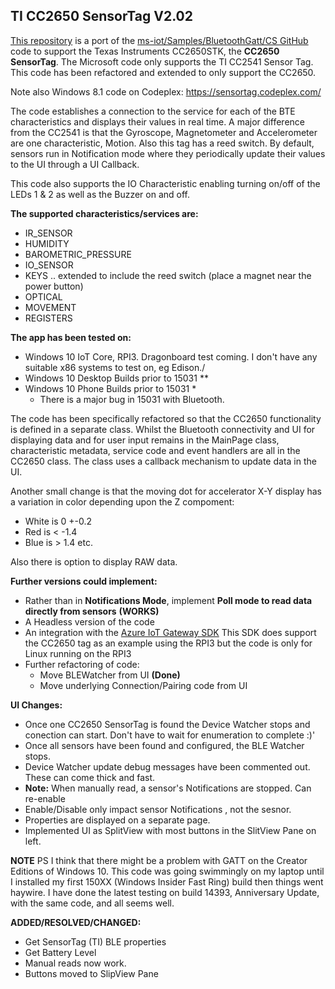 
## TI CC2650 SensorTag V2.02

[This repository](https://github.com/djaus2/CC2650SensorTag-CS) is a port of the [ms-iot/Samples/BluetoothGatt/CS GitHub](https://github.com/ms-iot/samples/tree/develop/BluetoothGATT/CS) code to support the Texas Instruments CC2650STK, the **CC2650 SensorTag**. The Microsoft code only supports the TI CC2541 Sensor Tag. This code has been refactored and extended to only support the CC2650.

Note also Windows 8.1 code on Codeplex: https://sensortag.codeplex.com/

The code establishes a connection to the service for each of the BTE characteristics and displays their values in real time. A major difference from the CC2541 is that the Gyroscope, Magnetometer and Accelerometer are one characteristic, Motion. Also this tag has a reed switch. By default, sensors run in Notification mode where they periodically update their values to the UI through a UI Callback.

This code also supports the IO Characteristic enabling turning on/off of the LEDs 1 & 2 as well as the Buzzer on and off.

**The supported characteristics/services are:**           
- IR_SENSOR
- HUMIDITY
- BAROMETRIC_PRESSURE
- IO_SENSOR
- KEYS .. extended to include the reed switch (place a magnet near the power button)
- OPTICAL
- MOVEMENT
- REGISTERS

**The app has been tested  on:**
- Windows 10 IoT Core, RPI3. Dragonboard test coming. I don't have any suitable x86 systems to test on, eg Edison./
- Windows 10 Desktop Builds prior to 15031 **
- Windows 10 Phone Builds prior to 15031 *
  * There is a major bug in 15031 with Bluetooth.

The code has been specifically refactored so that the CC2650 functionality is defined in a separate class. Whilst the Bluetooth connectivity and UI for displaying data and for user input remains in the MainPage class, characteristic metadata, service code and event handlers are all in the CC2650 class. The class uses a callback mechanism to update data in the UI.

Another small change is that the moving dot for accelerator X-Y display has a variation in color depending upon the Z compoment:
- White is 0 +-0.2
- Red is < -1.4
- Blue is > 1.4  etc.

Also there is option to display RAW data.

**Further versions could implement:**
- Rather than in **Notifications Mode**,  implement **Poll mode to read data directly from sensors**  **(WORKS)**
- A Headless version of the code
- An integration with the [Azure IoT Gateway SDK](https://github.com/Azure/azure-iot-gateway-sdk/) This SDK does support the CC2650 tag as an example using the RPI3 but the code is only for Linux running on the RPI3
- Further refactoring of code:
  - Move BLEWatcher from UI **(Done)**
  - Move underlying Connection/Pairing code from UI

**UI Changes:**
- Once one CC2650 SensorTag is found the Device Watcher stops and conection can start. Don't have to wait for enumeration to complete :)'
- Once all sensors have been found and configured, the BLE Watcher stops.
- Device Watcher update debug messages have been commented out. These can come thick and fast.
- **Note:** When manually read, a sensor's Notifications are stopped. Can re-enable
- Enable/Disable only impact sensor Notifications , not the sesnor.
- Properties are displayed on a separate page.
- Implemented UI as SplitView with most buttons in the SlitView Pane on left.

**NOTE**
PS I think that there might be a problem with GATT on the Creator Editions of Windows 10.
This code was going swimmingly on my laptop until I installed my first 150XX (Windows Insider Fast Ring) build then things went haywire.
I have done the latest testing on build 14393, Anniversary Update, with the same code, and all seems well.

**ADDED/RESOLVED/CHANGED:**
- Get SensorTag (TI) BLE properties
- Get Battery Level
- Manual reads now work. 
- Buttons moved to SlipView Pane

